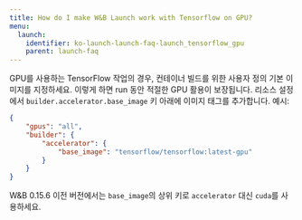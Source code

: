 ```yaml
---
title: How do I make W&B Launch work with Tensorflow on GPU?
menu:
  launch:
    identifier: ko-launch-launch-faq-launch_tensorflow_gpu
    parent: launch-faq
---
```


GPU를 사용하는 TensorFlow 작업의 경우, 컨테이너 빌드를 위한 사용자 정의 기본 이미지를 지정하세요. 이렇게 하면 run 동안 적절한 GPU 활용이 보장됩니다. 리소스 설정에서 `builder.accelerator.base_image` 키 아래에 이미지 태그를 추가합니다. 예시:

```json
{
    "gpus": "all",
    "builder": {
        "accelerator": {
            "base_image": "tensorflow/tensorflow:latest-gpu"
        }
    }
}
```

W&B 0.15.6 이전 버전에서는 `base_image`의 상위 키로 `accelerator` 대신 `cuda`를 사용하세요.
